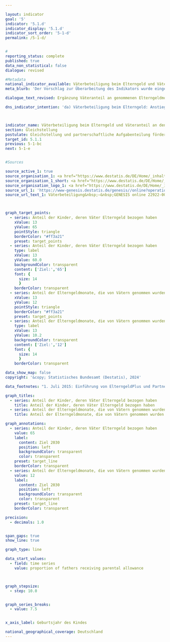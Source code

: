 ```yaml
---

layout: indicator        
goal: '5'        
indicator: '5.1.d'        
indicator_display: '5.1.d'        
indicator_sort_order: '5-1-d'        
permalink: /5-1-d/        


#
reporting_status: complete        
published: true        
data_non_statistical: false        
dialogue: revised

#Metadata        
national_indicator_available: Väterbeteiligung beim Elterngeld und Väteranteil an den genommenen Elterngeldmonaten        
meta_blurb: 'Der Vorschlag zur Überarbeitung des Indikators wurde eingebracht vom Bundesministerium für Familie, Senioren, Frauen und Jugend (BMFSFJ).'

dialogue_text_revised: Ergänzung Väteranteil an genommenen Elterngeldmonaten      

dns_indicator_intention: 'da) Väterbeteiligung beim Elterngeld: Anstieg auf 65 Prozent bis 2030<br>db) Väteranteil an den genommenen Elterngeldmonaten: Anstieg auf 12 Prozent bis 2030'   



indicator_name: Väterbeteiligung beim Elterngeld und Väteranteil an den genommenen Elterngeldmonaten       
section: Gleichstellung        
postulate: Gleichstellung und partnerschaftliche Aufgabenteilung fördern        
target_id: 5.1.1        
previous: 5-1-bc        
next: 5-1-e        


#Sources        

source_active_1: true
source_organisation_1: <a href="https://www.destatis.de/DE/Home/_inhalt.html" target="_blank">Statistisches Bundesamt</a>
source_organisation_1_short: <a href="https://www.destatis.de/DE/Home/_inhalt.html" target="_blank">Statistisches Bundesamt</a>
source_organisation_logo_1: <a href="https://www.destatis.de/DE/Home/_inhalt.html" target="_blank"><img src="https://dns-indikatoren.de/public/OrgImgDe/destatis.png" alt="Statistisches Bundesamt" title=" Klicken Sie hier um zur Homepage der Organisation Statistisches Bundesamt zu gelangen." style="height:60px; width:148px; border:transparent"/></a>
source_url_1: 'https://www-genesis.destatis.de/genesis//online?operation=table&code=22922-0011&bypass=true&levelindex=0&levelid=1660642440197#abreadcrumb&language=de'
source_url_text_1: Väterbeteiligung&nbsp;–&nbsp;GENESIS online 22922-0011



graph_target_points:
  - series: Anteil der Kinder, deren Väter Elterngeld bezogen haben
    xValue: 13
    yValue: 65
    pointStyle: triangle
    borderColor: "#ff3a21"
    preset: target_points
  - series: Anteil der Kinder, deren Väter Elterngeld bezogen haben
    type: label
    xValue: 13
    yValue: 60.0
    backgroundColor: transparent
    content: ['Ziel:','65']
    font: {
      size: 14
      }
    borderColor: transparent
  - series: Anteil der Elterngeldmonate, die von Vätern genommen wurden
    xValue: 13
    yValue: 12
    pointStyle: triangle
    borderColor: "#ff3a21"
    preset: target_points
  - series: Anteil der Elterngeldmonate, die von Vätern genommen wurden
    type: label
    xValue: 13
    yValue: 10.2
    backgroundColor: transparent
    content: ['Ziel:','12']
    font: {
      size: 14
      }
    borderColor: transparent         

data_show_map: false        
copyright: '&copy; Statistisches Bundesamt (Destatis), 2024'        

data_footnotes: "1. Juli 2015: Einführung von ElterngeldPlus und Partnerschaftsbonus.<br>• Für die Auswertung aller abgeschlossenen Leistungsbezüge zu einem bestimmten Geburtszeitraum muss die maximal mögliche Bezugsdauer berücksichtigt werden, sodass Daten nur mit einem größeren zeitlichen Verzug dargestellt werden können."        

graph_titles:
  - series: Anteil der Kinder, deren Väter Elterngeld bezogen haben
    title: Anteil der Kinder, deren Väter Elterngeld bezogen haben    
  - series: Anteil der Elterngeldmonate, die von Vätern genommen wurden
    title: Anteil der Elterngeldmonate, die von Vätern genommen wurden   

graph_annotations:
  - series: Anteil der Kinder, deren Väter Elterngeld bezogen haben
    value: 65
    label:
      content: Ziel 2030
      position: left
      backgroundColor: transparent
      color: transparent
    preset: target_line
    borderColor: transparent
  - series: Anteil der Elterngeldmonate, die von Vätern genommen wurden
    value: 12
    label:
      content: Ziel 2030
      position: left
      backgroundColor: transparent
      color: transparent
    preset: target_line
    borderColor: transparent        

precision:
  - decimals: 1.0


span_gaps: true        
show_line: true        

graph_type: line        

data_start_values:
  - field: time series
    value: proportion of fathers receiving parental allowance        



graph_stepsize:
  - step: 10.0


graph_series_breaks:
  - value: 7.5


x_axis_label: Geburtsjahr des Kindes        

national_geographical_coverage: Deutschland                
---
```

